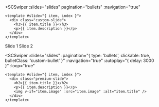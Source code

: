<!-- components/SCSwiper.vue -->
<template>
  <div 
    :class="`sc-swiper-container sc-swiper-${uniqueSwiperId}`"
    :role="ariaRole"
    :aria-label="computedAriaLabel"
  >
    <!-- Swiper 컨테이너 -->
    <swiper 
      ref="swiperRef"
      :class="`swiper swiper-${uniqueSwiperId}`"
      v-bind="swiperConfig"
      @swiper="onSwiperInit"
      @slideChange="onSlideChange"
      @progress="onProgress"
    >
      <!-- 데이터 기반 슬라이드 렌더링 (slides prop 사용 시) -->
      <template v-if="props.slides && props.slides.length > 0">
        <swiper-slide 
          v-for="(slide, index) in props.slides" 
          :key="slide.id || index"
        >
          <slot name="slide" :item="slide" :index="index">
            <!-- 기본 슬라이드 템플릿 -->
            <div class="sc-swiper-slide-default">
              <h3 v-if="slide.title">{{ slide.title }}</h3>
              <p v-if="slide.description">{{ slide.description }}</p>
              <img v-if="slide.image" :src="slide.image" :alt="slide.title || `Slide ${index + 1}`" />
            </div>
          </slot>
        </swiper-slide>
      </template>
      
      <!-- 템플릿 기반 슬라이드 (SwiperSlide 직접 사용 시) -->
      <template v-else>
        <slot />
      </template>
    </swiper>
    
    <!-- Pagination -->
    <div 
      v-if="shouldShowPagination" 
      :class="`swiper-pagination swiper-pagination-${uniqueSwiperId}`"
    ></div>
    
    <!-- Navigation -->
    <div 
      v-if="shouldShowNavigation"
      :class="`swiper-button-prev swiper-button-prev-${uniqueSwiperId}`"
    ></div>
    <div 
      v-if="shouldShowNavigation"
      :class="`swiper-button-next swiper-button-next-${uniqueSwiperId}`"
    ></div>
    
    <!-- Scrollbar -->
    <div 
      v-if="shouldShowScrollbar" 
      :class="`swiper-scrollbar swiper-scrollbar-${uniqueSwiperId}`"
    ></div>
    
    <!-- Screen Reader 전용 정보 -->
    <div class="sr-only" aria-live="polite" aria-atomic="true">
      현재 {{ currentSlideIndex + 1 }}번째 슬라이드, 총 {{ totalSlides }}개
    </div>
  </div>
</template>

<script setup lang="ts">
import { 
  ref, 
  computed, 
  onMounted, 
  onUnmounted,
  onErrorCaptured, 
  shallowRef, 
  watchEffect,
  nextTick,
  markRaw
} from 'vue';
import { Swiper, SwiperSlide } from 'swiper/vue';

// ============================================================================
// TYPES
// ============================================================================
export type PaginationType = 'bullets' | 'fraction' | 'progressbar' | 'custom';

export interface PaginationConfig {
  el?: string | HTMLElement;
  type?: PaginationType;
  bulletElement?: string;
  bulletClass?: string;
  bulletActiveClass?: string;
  modifierClass?: string;
  currentClass?: string;
  totalClass?: string;
  hiddenClass?: string;
  progressbarOpposite?: boolean;
  progressbarFillClass?: string;
  clickable?: boolean;
  hideOnClick?: boolean;
  renderBullet?: (index: number, className: string) => string;
  renderFraction?: (currentClass: string, totalClass: string) => string;
  renderProgressbar?: (progressbarFillClass: string) => string;
  renderCustom?: (swiper: any, current: number, total: number) => string;
}

export interface NavigationConfig {
  nextEl?: string | HTMLElement;
  prevEl?: string | HTMLElement;
  hideOnClick?: boolean;
  disabledClass?: string;
  hiddenClass?: string;
  lockClass?: string;
}

export interface ScrollbarConfig {
  el?: string | HTMLElement;
  hide?: boolean;
  draggable?: boolean;
  snapOnRelease?: boolean;
  dragSize?: number | 'auto';
}

export interface AutoplayConfig {
  delay?: number;
  reverseDirection?: boolean;
  disableOnInteraction?: boolean;
  pauseOnMouseEnter?: boolean;
  stopOnLastSlide?: boolean;
  waitForTransition?: boolean;
}

export interface SCSwiperProps {
  // 데이터 기반 props (ScSwiper용)
  slides?: any[];
  
  // 공통 Swiper 설정
  pagination?: boolean | PaginationType | PaginationConfig;
  paginationType?: PaginationType;
  navigation?: boolean | NavigationConfig;
  scrollbar?: boolean | ScrollbarConfig;
  autoplay?: boolean | AutoplayConfig;
  loop?: boolean;
  slidesPerView?: number | 'auto';
  spaceBetween?: number;
  centeredSlides?: boolean;
  direction?: 'horizontal' | 'vertical';
  speed?: number;
  effect?: 'slide' | 'fade' | 'cube' | 'coverflow' | 'flip';
  breakpoints?: { [key: number]: any };
  uniqueId?: string;
  wrapperClass?: string;
  ariaLabel?: string;
  debug?: boolean;
  exposeInstance?: boolean;
}

// ============================================================================
// UTILITIES
// ============================================================================
let idCounter = 0;
const generateUniqueId = (prefix = 'swiper'): string => {
  return `${prefix}-${++idCounter}-${Date.now()}`;
};

// 공통 모듈 설정 팩토리 함수
const createModuleConfig = <T>(
  config: boolean | T,
  baseConfig: T
): T | false => {
  if (config === false) return false;
  if (config === true) return baseConfig;
  return { ...baseConfig, ...config };
};

const createPaginationConfig = (
  pagination: boolean | PaginationType | PaginationConfig,
  paginationType: PaginationType | undefined,
  elementSelector: string
): PaginationConfig | false => {
  if (pagination === false) return false;
  
  const baseConfig: PaginationConfig = {
    el: elementSelector,
    clickable: true,
  };
  
  // 1. pagination이 객체인 경우 (가장 우선순위)
  if (typeof pagination === 'object' && pagination !== null) {
    return { ...baseConfig, ...pagination };
  }
  
  // 2. pagination이 문자열인 경우
  if (typeof pagination === 'string') {
    return { ...baseConfig, type: pagination };
  }
  
  // 3. paginationType이 명시된 경우
  if (paginationType) {
    return { ...baseConfig, type: paginationType };
  }
  
  // 4. pagination이 true인 경우 (기본값)
  if (pagination === true) {
    return { ...baseConfig, type: 'bullets' };
  }
  
  return false;
};

const createNavigationConfig = (
  navigation: boolean | NavigationConfig,
  uniqueId: string
): NavigationConfig | false => {
  const baseConfig: NavigationConfig = {
    nextEl: `.swiper-button-next-${uniqueId}`,
    prevEl: `.swiper-button-prev-${uniqueId}`
  };
  
  return createModuleConfig(navigation, baseConfig);
};

const createScrollbarConfig = (
  scrollbar: boolean | ScrollbarConfig,
  uniqueId: string
): ScrollbarConfig | false => {
  const baseConfig: ScrollbarConfig = {
    el: `.swiper-scrollbar-${uniqueId}`,
    draggable: true
  };
  
  return createModuleConfig(scrollbar, baseConfig);
};

const validateSwiperProps = (props: SCSwiperProps): void => {
  // 기본 검증 (항상 실행)
  if (typeof props.slidesPerView === 'number' && props.slidesPerView <= 0) {
    throw new Error('[SCSwiper] slidesPerView must be positive number');
  }
  
  if (typeof props.speed === 'number' && props.speed < 0) {
    throw new Error('[SCSwiper] speed must be non-negative');
  }
  
  if (typeof props.spaceBetween === 'number' && props.spaceBetween < 0) {
    throw new Error('[SCSwiper] spaceBetween must be non-negative');
  }
  
  // 디버그 모드 추가 검증
  if (props.debug) {
    console.log('[SCSwiper] Props validation passed:', {
      slidesPerView: props.slidesPerView,
      speed: props.speed,
      spaceBetween: props.spaceBetween
    });
  }
};

// 모듈 캐시 (성능 최적화)
const moduleCache = markRaw({
  Pagination: null as any,
  Navigation: null as any,
  Scrollbar: null as any,
  Autoplay: null as any,
  EffectFade: null as any,
  EffectCube: null as any,
  EffectCoverflow: null as any,
  EffectFlip: null as any,
});

const getRequiredModules = async (props: any) => {
  const modules = [];
  
  if (props.pagination && !moduleCache.Pagination) {
    const { Pagination } = await import('swiper/modules');
    moduleCache.Pagination = markRaw(Pagination);
  }
  if (props.pagination) modules.push(moduleCache.Pagination);
  
  if (props.navigation && !moduleCache.Navigation) {
    const { Navigation } = await import('swiper/modules');
    moduleCache.Navigation = markRaw(Navigation);
  }
  if (props.navigation) modules.push(moduleCache.Navigation);
  
  if (props.scrollbar && !moduleCache.Scrollbar) {
    const { Scrollbar } = await import('swiper/modules');
    moduleCache.Scrollbar = markRaw(Scrollbar);
  }
  if (props.scrollbar) modules.push(moduleCache.Scrollbar);
  
  if (props.autoplay && !moduleCache.Autoplay) {
    const { Autoplay } = await import('swiper/modules');
    moduleCache.Autoplay = markRaw(Autoplay);
  }
  if (props.autoplay) modules.push(moduleCache.Autoplay);
  
  // Effect 모듈들
  const effectModuleMap = {
    'fade': 'EffectFade',
    'cube': 'EffectCube',
    'coverflow': 'EffectCoverflow',
    'flip': 'EffectFlip'
  } as const;
  
  const effectModule = effectModuleMap[props.effect as keyof typeof effectModuleMap];
  if (effectModule && !moduleCache[effectModule]) {
    const module = await import('swiper/modules');
    moduleCache[effectModule] = markRaw(module[effectModule]);
  }
  if (effectModule) modules.push(moduleCache[effectModule]);
  
  return markRaw(modules);
};

// ============================================================================
// COMPONENT LOGIC
// ============================================================================

// Props 정의
interface Props extends SCSwiperProps {}

const props = withDefaults(defineProps<Props>(), {
  slides: () => [],
  pagination: true,
  paginationType: undefined,
  navigation: false,
  scrollbar: false,
  autoplay: false,
  loop: false,
  slidesPerView: 1,
  spaceBetween: 0,
  centeredSlides: false,
  direction: 'horizontal',
  speed: 300,
  effect: 'slide',
  debug: false,
  exposeInstance: false,
});

// Emits 정의
const emit = defineEmits<{
  slideChange: [{ activeIndex: number, realIndex: number }];
  progress: [{ progress: number }];
  init: [any];
  error: [Error];
  beforeSlideChange: [{ from: number, to: number }];
  afterSlideChange: [{ activeIndex: number }];
  reachEnd: [];
  reachBeginning: [];
}>(); 

// 반응형 참조
const swiperRef = shallowRef<any>(null);
const swiperInstance = shallowRef<any>(null);
const currentSlideIndex = ref(0);
const totalSlides = ref(0);
const scrollProgress = ref(0);
const isAtStart = ref(true);
const isAtEnd = ref(false);
const modules = shallowRef<any[]>([]);

// 고유 ID (성능 최적화)
const uniqueSwiperId = computed(() => 
  props.uniqueId || generateUniqueId('swiper')
);

// 접근성 속성
const ariaRole = computed(() => 'region');
const computedAriaLabel = computed(() => 
  props.ariaLabel || `Swiper carousel with ${totalSlides.value} slides`
);

// 표시 여부 (메모이제이션)
const shouldShowPagination = computed(() => props.pagination !== false);
const shouldShowNavigation = computed(() => props.navigation !== false);
const shouldShowScrollbar = computed(() => props.scrollbar !== false);

// 설정 객체들
const paginationConfig = computed(() => 
  createPaginationConfig(
    props.pagination,
    props.paginationType,
    `.swiper-pagination-${uniqueSwiperId.value}`
  )
);

const navigationConfig = computed(() => 
  createNavigationConfig(props.navigation, uniqueSwiperId.value)
);

const scrollbarConfig = computed(() => 
  createScrollbarConfig(props.scrollbar, uniqueSwiperId.value)
);

const autoplayConfig = computed(() => {
  if (props.autoplay === false) return false;
  
  const baseConfig = {
    delay: 3000,
    disableOnInteraction: false,
  };
  
  if (props.autoplay === true) return baseConfig;
  return { ...baseConfig, ...props.autoplay };
});

// 최종 Swiper 설정 (성능 최적화)
const swiperConfig = computed(() => ({
  modules: modules.value,
  pagination: paginationConfig.value,
  navigation: navigationConfig.value,
  scrollbar: scrollbarConfig.value,
  autoplay: autoplayConfig.value,
  loop: props.loop,
  slidesPerView: props.slidesPerView,
  spaceBetween: props.spaceBetween,
  centeredSlides: props.centeredSlides,
  direction: props.direction,
  speed: props.speed,
  effect: props.effect,
  breakpoints: props.breakpoints,
  wrapperClass: props.wrapperClass,
  a11y: {
    enabled: true,
    prevSlideMessage: 'Previous slide',
    nextSlideMessage: 'Next slide',
    firstSlideMessage: 'This is the first slide',
    lastSlideMessage: 'This is the last slide',
    paginationBulletMessage: 'Go to slide {{index}}',
  },
}));

// 이벤트 핸들러들
const onSwiperInit = (swiper: any) => {
  swiperInstance.value = swiper;
  totalSlides.value = swiper.slides.length;
  emit('init', swiper);
  
  if (props.debug) {
    console.log(`[SCSwiper ${uniqueSwiperId.value}] Initialized with ${totalSlides.value} slides`);
  }
};

const onSlideChange = (swiper: any) => {
  const previousIndex = currentSlideIndex.value;
  currentSlideIndex.value = swiper.activeIndex;
  isAtStart.value = swiper.isBeginning;
  isAtEnd.value = swiper.isEnd;
  
  // 이벤트 발생
  emit('slideChange', {
    activeIndex: swiper.activeIndex,
    realIndex: swiper.realIndex
  });
  
  emit('afterSlideChange', { activeIndex: swiper.activeIndex });
  
  // 시작/끝 도달 이벤트
  if (swiper.isBeginning) {
    emit('reachBeginning');
  }
  if (swiper.isEnd) {
    emit('reachEnd');
  }
};

const onProgress = (swiper: any, progress: number) => {
  scrollProgress.value = Math.round(progress * 100);
  emit('progress', { progress });
};

// 에러 처리
onErrorCaptured((error) => {
  console.error(`[SCSwiper ${uniqueSwiperId.value}] Error:`, error);
  emit('error', error);
  return false;
});

// 초기화
onMounted(async () => {
  try {
    validateSwiperProps(props);
    modules.value = await getRequiredModules(props);
    
    await nextTick();
    
    if (props.debug) {
      console.log(`[SCSwiper ${uniqueSwiperId.value}] Mounted with modules:`, modules.value);
    }
  } catch (error) {
    console.error(`[SCSwiper ${uniqueSwiperId.value}] Mount error:`, error);
    emit('error', error as Error);
  }
});

// 메모리 누수 방지
onUnmounted(() => {
  if (swiperInstance.value) {
    try {
      swiperInstance.value.destroy(true, true);
      if (props.debug) {
        console.log(`[SCSwiper ${uniqueSwiperId.value}] Destroyed`);
      }
    } catch (error) {
      console.error(`[SCSwiper ${uniqueSwiperId.value}] Destroy error:`, error);
    }
  }
});

// Props 변경 감지 (성능 최적화)
watchEffect(() => {
  if (swiperInstance.value) {
    swiperInstance.value.update();
  }
});

// 외부에서 접근 가능한 메서드들
defineExpose({
  swiper: swiperInstance,
  slideTo: (index: number) => swiperInstance.value?.slideTo(index),
  slideNext: () => swiperInstance.value?.slideNext(),
  slidePrev: () => swiperInstance.value?.slidePrev(),
  update: () => swiperInstance.value?.update(),
  
  // 추가: 외부 컴포넌트에서 필요한 상태들
  currentSlideIndex: computed(() => currentSlideIndex.value),
  totalSlides: computed(() => totalSlides.value),
  isAtStart: computed(() => isAtStart.value),
  isAtEnd: computed(() => isAtEnd.value),
  uniqueId: computed(() => uniqueSwiperId.value),
});
</script>

<style scoped>
.sc-swiper-container {
  position: relative;
  width: 100%;
}

/* 접근성을 위한 Screen Reader 전용 클래스 */
.sr-only {
  position: absolute;
  width: 1px;
  height: 1px;
  padding: 0;
  margin: -1px;
  overflow: hidden;
  clip: rect(0, 0, 0, 0);
  white-space: nowrap;
  border: 0;
}

/* 기본 슬라이드 스타일 */
.sc-swiper-slide-default {
  padding: 20px;
  text-align: center;
  background: #f8f9fa;
  border-radius: 8px;
}

.sc-swiper-slide-default h3 {
  margin: 0 0 12px 0;
  font-size: 18px;
  font-weight: 600;
  color: #333;
}

.sc-swiper-slide-default p {
  margin: 0 0 16px 0;
  font-size: 14px;
  color: #666;
  line-height: 1.5;
}

.sc-swiper-slide-default img {
  max-width: 100%;
  height: auto;
  border-radius: 4px;
}
</style>

<!--
===========================================
사용법 예시:
===========================================

예시 템플릿:
  <!-- 데이터 기반 사용법 (추천) -->
  <SCSwiper 
    :slides="slides" 
    pagination="bullets" 
    :navigation="true"
  >
    <template #slide="{ item, index }">
      <div class="custom-slide">
        <h3>{{ item.title }}</h3>
        <p>{{ item.description }}</p>
      </div>
    </template>
  </SCSwiper>

  <!-- 기본 슬라이드 템플릿 사용 (slides만 제공) -->
  <SCSwiper :slides="slides" pagination="bullets" :navigation="true" />

  <!-- 템플릿 기반 사용법 (SwiperSlide 직접 사용) -->
  <SCSwiper pagination="bullets" :navigation="true">
    <SwiperSlide>Slide 1</SwiperSlide>
    <SwiperSlide>Slide 2</SwiperSlide>
  </SCSwiper>

  <!-- 타입 분리 -->
  <SCSwiper :slides="slides" :pagination="true" pagination-type="fraction" />

  <!-- 상세 설정 -->
  <SCSwiper 
    :slides="slides"
    :pagination="{ 
      type: 'bullets', 
      clickable: true,
      bulletClass: 'custom-bullet' 
    }"
    :navigation="true"
    :autoplay="{ delay: 3000 }"
    :loop="true"
  >
    <template #slide="{ item, index }">
      <div class="premium-slide">
        <h2>{{ item.title }}</h2>
        <p>{{ item.description }}</p>
        <img v-if="item.image" :src="item.image" :alt="item.title" />
      </div>
    </template>
  </SCSwiper>

<script setup>
import { SwiperSlide } from 'swiper/vue';
import SCSwiper from '@/components/SCSwiper.vue';

const slides = [
  { id: 1, title: "슬라이드 1", description: "첫 번째 슬라이드" },
  { id: 2, title: "슬라이드 2", description: "두 번째 슬라이드" },
  { id: 3, title: "슬라이드 3", description: "세 번째 슬라이드" },
];

===========================================
필요한 CSS Import (main.ts 또는 App.vue):
===========================================

import 'swiper/css';
import 'swiper/css/navigation';
import 'swiper/css/pagination';
import 'swiper/css/scrollbar';

-->

